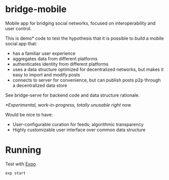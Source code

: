 # bridge-mobile

Mobile app for bridging social networks, focused on interoperability and user control.

This is demo* code to test the hypothesis that it is possible to build a mobile social app that: 

- has a familiar user experience
- aggregates data from different platforms
- authenticates identity from different platforms
- uses a data structure optimized for decentralized networks, but makes it easy to import and modify posts
- connects to server for convenience, but can publish posts p2p through a decentralized data store

See bridge-serve for backend code and data structure rationale.

_*Experimental, work-in-progress, totally unusable right now._

Would be nice to have: 

- User-configurable curation for feeds; algorithmic transparency
- Highly customizable user interface over common data structure

# Running 

Test with [Expo](https://expo.io/)

```
exp start
```
